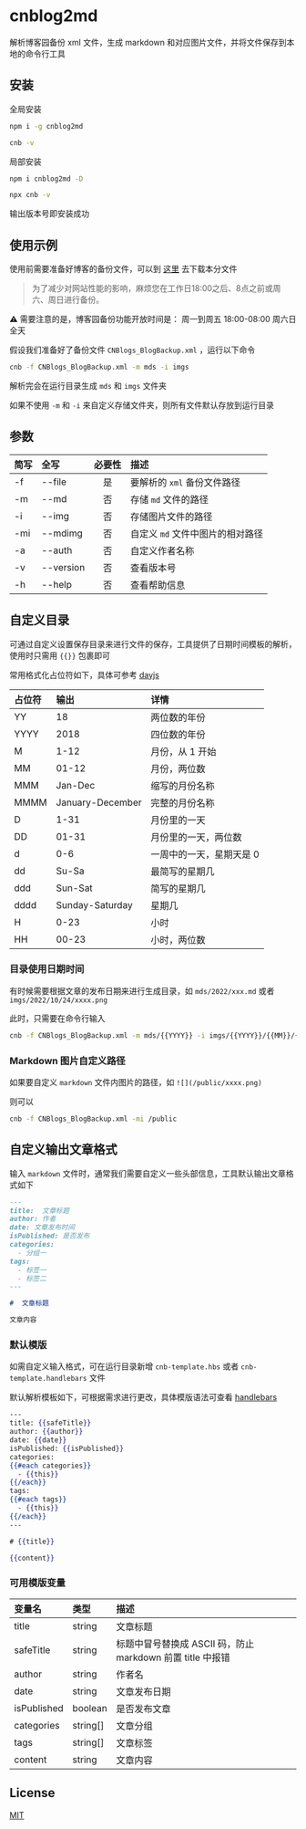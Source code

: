 # cnblog2md
解析博客园备份 xml 文件，生成 markdown 和对应图片文件，并将文件保存到本地的命令行工具

## 安装
全局安装

```bash
npm i -g cnblog2md
```

```bash
cnb -v
```

局部安装

```bash
npm i cnblog2md -D
```

```bash
npx cnb -v
```

输出版本号即安装成功

## 使用示例
使用前需要准备好博客的备份文件，可以到 [这里](https://i1.cnblogs.com/BlogBackup.aspx) 去下载本分文件

> 为了减少对网站性能的影响，麻烦您在工作日18:00之后、8点之前或周六、周日进行备份。


⚠️ 需要注意的是，博客园备份功能开放时间是： 周一到周五 18:00-08:00 周六日全天

假设我们准备好了备份文件 `CNBlogs_BlogBackup.xml` ，运行以下命令

```bash
cnb -f CNBlogs_BlogBackup.xml -m mds -i imgs
```

解析完会在运行目录生成 `mds` 和 `imgs` 文件夹

如果不使用 `-m` 和 `-i` 来自定义存储文件夹，则所有文件默认存放到运行目录

## 参数

| 简写 | 全写      | 必要性 | 描述                             |
| :--- | :-------- | :----: | :------------------------------- |
| -f   | --file    |   是   | 要解析的 `xml` 备份文件路径      |
| -m   | --md      |   否   | 存储 `md` 文件的路径             |
| -i   | --img     |   否   | 存储图片文件的路径               |
| -mi  | --mdimg   |   否   | 自定义 `md` 文件中图片的相对路径 |
| -a   | --auth    |   否   | 自定义作者名称                   |
| -v   | --version |   否   | 查看版本号                       |
| -h   | --help    |   否   | 查看帮助信息                     |

## 自定义目录

可通过自定义设置保存目录来进行文件的保存，工具提供了日期时间模板的解析，使用时只需用 `{{}}` 包裹即可

常用格式化占位符如下，具体可参考 [dayjs](https://day.js.org/docs/en/display/format)

| 占位符 | 输出             | 详情                     |
| :----- | :--------------- | :----------------------- |
| YY     | 18               | 两位数的年份             |
| YYYY   | 2018             | 四位数的年份             |
| M      | 1-12             | 月份，从 1 开始          |
| MM     | 01-12            | 月份，两位数             |
| MMM    | Jan-Dec          | 缩写的月份名称           |
| MMMM   | January-December | 完整的月份名称           |
| D      | 1-31             | 月份里的一天             |
| DD     | 01-31            | 月份里的一天，两位数     |
| d      | 0-6              | 一周中的一天，星期天是 0 |
| dd     | Su-Sa            | 最简写的星期几           |
| ddd    | Sun-Sat          | 简写的星期几             |
| dddd   | Sunday-Saturday  | 星期几                   |
| H      | 0-23             | 小时                     |
| HH     | 00-23            | 小时，两位数             |

### 目录使用日期时间

有时候需要根据文章的发布日期来进行生成目录，如 `mds/2022/xxx.md` 或者 `imgs/2022/10/24/xxxx.png`

此时，只需要在命令行输入

```bash
cnb -f CNBlogs_BlogBackup.xml -m mds/{{YYYY}} -i imgs/{{YYYY}}/{{MM}}/{{DD}}
```
### Markdown 图片自定义路径

如果要自定义 `markdown` 文件内图片的路径，如 `![](/public/xxxx.png)`

则可以

```bash
cnb -f CNBlogs_BlogBackup.xml -mi /public
```

## 自定义输出文章格式

输入 `markdown`	文件时，通常我们需要自定义一些头部信息，工具默认输出文章格式如下

```md
---
title:  文章标题
author: 作者
date: 文章发布时间
isPublished: 是否发布
categories:
  - 分组一
tags:
  - 标签一
  - 标签二
---

#  文章标题

文章内容
```

### 默认模版
如需自定义输入格式，可在运行目录新增 `cnb-template.hbs` 或者 `cnb-template.handlebars` 文件

默认解析模板如下，可根据需求进行更改，具体模版语法可查看 [handlebars](https://handlebarsjs.com/guide/)

```hbs
---
title: {{safeTitle}}
author: {{author}}
date: {{date}}
isPublished: {{isPublished}}
categories:
{{#each categories}}
  - {{this}}
{{/each}}
tags:
{{#each tags}}
  - {{this}}
{{/each}}
---

# {{title}}

{{content}}
```

### 可用模版变量

| 变量名      | 类型     | 描述                                                       |
| :---------- | :------- | :--------------------------------------------------------- |
| title       | string   | 文章标题                                                   |
| safeTitle   | string   | 标题中冒号替换成 ASCII 码，防止 markdown 前置 title 中报错 |
| author      | string   | 作者名                                                     |
| date        | string   | 文章发布日期                                               |
| isPublished | boolean  | 是否发布文章                                               |
| categories  | string[] | 文章分组                                                   |
| tags        | string[] | 文章标签                                                   |
| content     | string   | 文章内容                                                   |

## License

[MIT](https://github.com/Teemwu/cnblog2md/blob/main/LICENSE)